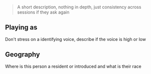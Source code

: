 > A short description, nothing in depth, just consistency across sessions if they ask again

## Playing as
Don't stress on a identifying voice, describe if the voice is high or low
## Geography
Where is this person a resident or introduced and what is their race